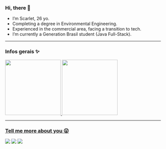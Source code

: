 ### Hi, there 💜


- I’m Scarlet, 26 yo. 
- Completing a degree in Environmental Engineering.
- Experienced in the commercial area, facing a transition to tech.
- I’m currently a Generation Brasil student (Java Full-Stack).

---

### Infos gerais ✨

<div align="left">
  <a href="https://github.com/ScarletMartins">
  <img height="180em" src="https://github-readme-stats.vercel.app/api?username=ScarletMartins&show_icons=true&theme=dracula&include_all_commits=true&count_private=true"/>
  <img height="180em" src="https://github-readme-stats.vercel.app/api/top-langs/?username=ScarletMartins&layout=compact&langs_count=7&theme=dracula"/>
</div>

---

### Tell me more about you 😜

<div> 
  <a href="https://instagram.com/_scarletmartins" target="_blank"><img src="https://img.shields.io/badge/-Instagram-%23E4405F?style=for-the-badge&logo=instagram&logoColor=white" target="_blank"></a>
  <a href = "mailto:scarletgam@icloud.com"><img src="https://img.shields.io/badge/-email-%23333?style=for-the-badge&logo=Gmail&logoColor=white" target="_blank"></a>
  <a href="https://www.linkedin.com/in/scarletmartins" target="_blank"><img src="https://img.shields.io/badge/-LinkedIn-%230077B5?style=for-the-badge&logo=linkedin&logoColor=white" target="_blank"></a> 
</div>
